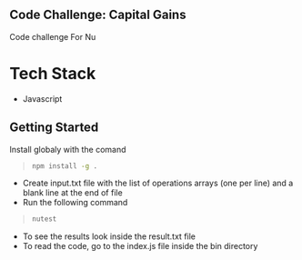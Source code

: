 ## Code Challenge: Capital Gains

Code challenge For Nu

# Tech Stack

- Javascript

## Getting Started

Install globaly with the comand

> ```sh
> npm install -g .
> ```

- Create input.txt file with the list of operations arrays (one per line) and a blank line at the end of file
- Run the following command

> ```sh
> nutest
> ```

- To see the results look inside the result.txt file
- To read the code, go to the index.js file inside the bin directory
